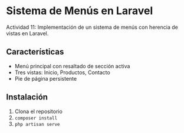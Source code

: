 # Sistema de Menús en Laravel

Actividad 11: Implementación de un sistema de menús con herencia de vistas en Laravel.

## Características
- Menú principal con resaltado de sección activa
- Tres vistas: Inicio, Productos, Contacto
- Pie de página persistente

## Instalación
1. Clona el repositorio
2. `composer install`
3. `php artisan serve`
